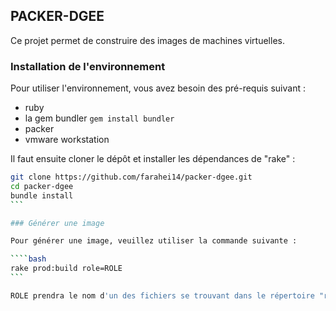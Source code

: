 ## PACKER-DGEE

Ce projet permet de construire des images de machines virtuelles.

### Installation de l'environnement

Pour utiliser l'environnement, vous avez besoin des pré-requis suivant :

* ruby
* la gem bundler ````gem install bundler````
* packer
* vmware workstation

Il faut ensuite cloner le dépôt et installer les dépendances de "rake" :

````bash
git clone https://github.com/farahei14/packer-dgee.git
cd packer-dgee
bundle install
```

### Générer une image

Pour générer une image, veuillez utiliser la commande suivante :

````bash
rake prod:build role=ROLE
```

ROLE prendra le nom d'un des fichiers se trouvant dans le répertoire "roles". Il générera une image au format OVA portant le nom du rôle.

